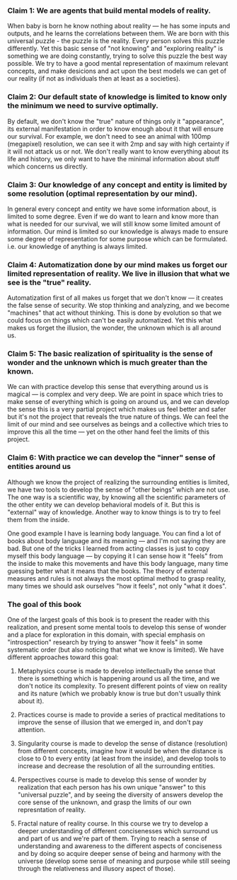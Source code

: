 ### Claim 1: We are agents that build mental models of reality. 

When baby is born he know nothing about reality — he has some inputs and outputs, and he learns the correlations between them. We are born with this universal puzzle - the puzzle is the reality. Every person solves this puzzle differently. Yet this basic sense of "not knowing" and "exploring reality" is something we are doing constantly, trying to solve this puzzle the best way possible. We try to have a good mental representation of maximum relevant concepts, and make desicions and act upon the best models we can get of our reality (if not as individuals then at least as a societies). 

### Claim 2: Our default state of knowledge is limited to know only the minimum we need to survive optimally. 

By default, we don't know the "true" nature of things only it "appearance", its external manifestation in order to know enough about it that will ensure our survival. For example, we don't need to see an animal with 100mp (megapixel) resolution, we can see it with 2mp and say with high certainty if it will not attack us or not. We don't really want to know everything about its life and history, we only want to have the minimal information about stuff which concerns us directly. 

### Claim 3: Our knowledge of any concept and entity is limited by some resolution (optimal representation by our mind). 

In general every concept and entity we have some information about, is limited to some degree. Even if we do want to learn and know more than what is needed for our survival, we will still know some limited amount of information. Our mind is limited so our knowledge is always made to ensure some degree of representation for some purpose which can be formulated. i.e. our knowledge of anything is always limited. 

### Claim 4: Automatization done by our mind makes us forget our limited representation of reality. We live in illusion that what we see is the "true" reality. 

Automatization first of all makes us forget that we don't know — it creates the false sense of security. We stop thinking and analyzing, and we become "machines" that act without thinking. This is done by evolution so that we could focus on things which can't be easily automatized. Yet this what makes us forget the illusion, the wonder, the unknown which is all around us. 

### Claim 5: The basic realization of spirituality is the sense of wonder and the unknown which is much greater than the known.

We can with practice develop this sense that everything around us is magical — is complex and very deep. We are point in space which tries to make sense of everything which is going on around us, and we can develop the sense this is a very partial project which makes us feel better and safer but it's not the project that reveals the true nature of things. We can feel the limit of our mind and see ourselves as beings and a collective which tries to improve this all the time — yet on the other hand feel the limits of this project. 

### Claim 6: With practice we can develop the "inner" sense of entities around us

Although we know the project of realizing the surrounding entities is limited, we have two tools to develop the sense of "other beings" which are not use. The one way is a scientific way, by knowing all the scientific parameters of the other entity we can develop behavioral models of it. But this is "external" way of knowledge. Another way to know things is to try to feel them from the inside. 

One good example I have is learning body language. You can find a lot of books about body language and its meaning — and I'm not saying they are bad. But one of the tricks I learned from acting classes is just to copy myself this body language — by copying it I can sense how it "feels" from the inside to make this movements and have this body language, many time guessing better what it means that the books. The theory of external measures and rules is not always the most optimal method to grasp reality, many times we should ask ourselves "how it feels", not only "what it does". 

### The goal of this book

One of the largest goals of this book is to present the reader with this realization, and present some mental tools to develop this sense of wonder and a place for exploration in this domain, with special emphasis on "introspection" research by trying to answer "how it feels" in some systematic order (but also noticing that what we know is limited). We have different approaches toward this goal: 

1. Metaphysics course is made to develop intellectually the sense that there is something which is happening around us all the time, and we don't notice its complexity. To present different points of view on reality and its nature (which we probably know is true but don't usually think about it). 

2. Practices course is made to provide a series of practical meditations to improve the sense of illusion that we emerged in, and don't pay attention. 

3. Singularity course is made to develop the sense of distance (resolution) from different concepts, imagine how it would be when the distance is close to 0 to every entity (at least from the inside), and develop tools to increase and decrease the resolution of all the surrounding entities. 

4. Perspectives course is made to develop this sense of wonder by realization that each person has his own unique "answer" to this "universal puzzle", and by seeing the diversity of answers develop the core sense of the unknown, and grasp the limits of our own represntation of reality.  

5. Fractal nature of reality course. In this course we try to develop a deeper understanding of different concisenesses which surround us and part of us and we're part of them. Trying to reach a sense of understanding and awareness to the different aspects of conciseness and by doing so acquire deeper sense of being and harmony with the universe (develop some sense of meaning and purpose while still seeing through the relativeness and illusory aspect of those). 
